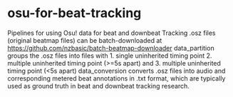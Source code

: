 # osu-for-beat-tracking
Pipelines for using Osu! data for beat and downbeat Tracking
.osz files (original beatmap files) can be batch-downloaded at https://github.com/nzbasic/batch-beatmap-downloader
data_partition groups the .osz files into files with 1. single uninherited timing point 2. multiple uninherited timing point (>=5s apart) and 3. multiple uninherited timing point (<5s apart)
data_conversion converts .osz files into audio and corresponding metered beat annotations in .txt format, which are typically used as ground truth in beat and downbeat tracking research.
